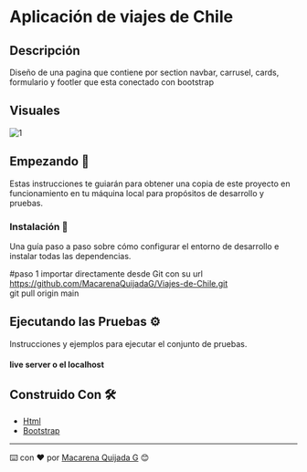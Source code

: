 # Aplicación de viajes de Chile

## Descripción

Diseño de una pagina que contiene por section navbar, carrusel, cards, formulario y footler que esta conectado con bootstrap


## Visuales 
![1](https://github.com/MacarenaQuijadaG/Viajes-de-Chile/assets/50925916/508e4ebc-2932-4e2e-96cd-dea0bcd20b6b)


## Empezando 🚀

Estas instrucciones te guiarán para obtener una copia de este proyecto en funcionamiento en tu máquina local para propósitos de desarrollo y pruebas.


### Instalación 🔧

Una guía paso a paso sobre cómo configurar el entorno de desarrollo e instalar todas las dependencias.

#paso 1
importar directamente desde Git con su url https://github.com/MacarenaQuijadaG/Viajes-de-Chile.git                                        
git pull origin main

## Ejecutando las Pruebas ⚙️

Instrucciones y ejemplos para ejecutar el conjunto de pruebas.

#### live server o el localhost

## Construido Con 🛠️

- [Html](https://developer.mozilla.org/en-US/docs/Web/HTML) 
- [Bootstrap](https://getbootstrap.com/docs/5.2/getting-started/introduction/) 


---

⌨️ con ❤️ por [Macarena Quijada G](https://github.com/MacarenaQuijadaG) 😊
